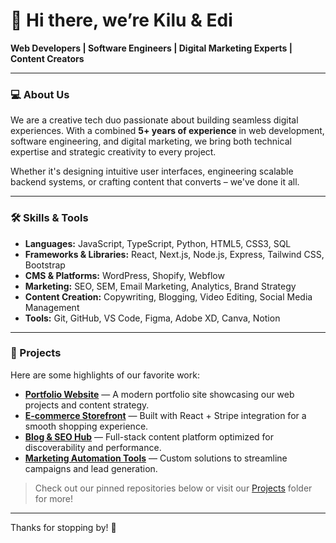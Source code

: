 # 👋 Hi there, we’re Kilu & Edi

**Web Developers | Software Engineers | Digital Marketing Experts | Content Creators**

---

### 💻 About Us

We are a creative tech duo passionate about building seamless digital experiences. With a combined **5+ years of experience** in web development, software engineering, and digital marketing, we bring both technical expertise and strategic creativity to every project.

Whether it's designing intuitive user interfaces, engineering scalable backend systems, or crafting content that converts – we've done it all.

---

### 🛠️ Skills & Tools

- **Languages:** JavaScript, TypeScript, Python, HTML5, CSS3, SQL
- **Frameworks & Libraries:** React, Next.js, Node.js, Express, Tailwind CSS, Bootstrap
- **CMS & Platforms:** WordPress, Shopify, Webflow
- **Marketing:** SEO, SEM, Email Marketing, Analytics, Brand Strategy
- **Content Creation:** Copywriting, Blogging, Video Editing, Social Media Management
- **Tools:** Git, GitHub, VS Code, Figma, Adobe XD, Canva, Notion

---

### 🚀 Projects

Here are some highlights of our favorite work:

- **[Portfolio Website](#)** — A modern portfolio site showcasing our web projects and content strategy.
- **[E-commerce Storefront](#)** — Built with React + Stripe integration for a smooth shopping experience.
- **[Blog & SEO Hub](#)** — Full-stack content platform optimized for discoverability and performance.
- **[Marketing Automation Tools](#)** — Custom solutions to streamline campaigns and lead generation.

> Check out our pinned repositories below or visit our [Projects](#) folder for more!

---

Thanks for stopping by! 💜
